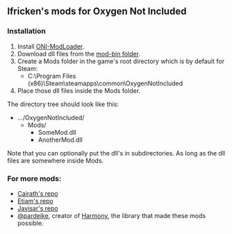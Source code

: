 
## lfricken's mods for Oxygen Not Included

### Installation
1. Install [ONI-ModLoader](https://github.com/javisar/ONI-Modloader#installation).
2. Download dll files from the [mod-bin folder](/mod-bin).
3. Create a Mods folder in the game's root directory which is by default for Steam: 
    * C:\Program Files (x86)\Steam\steamapps\common\OxygenNotIncluded
4. Place those dll files inside the Mods folder.

The directory tree should look like this:
* .../OxygenNotIncluded/
  * Mods/
    * SomeMod.dll
    * AnotherMod.dll

Note that you can optionally put the dll's in subdirectories. As long as the dll files are somewhere inside Mods.

### For more mods:
* [Cairath's repo](https://github.com/Cairath/ONI-Mods)
* [Etiam's repo](https://github.com/EtiamNullam/Etiam-ONI-Modpack)
* [Javisar's repo](https://github.com/javisar/ONI-Modloader-Mods)
* [@pardeike](https://github.com/pardeike), creator of [Harmony](https://github.com/pardeike/Harmony), the library that made these mods possible.

